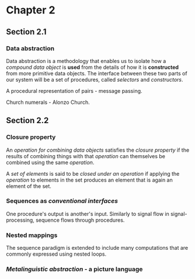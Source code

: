 # Chapter 2

## Section 2.1

### Data abstraction

Data abstraction is a methodology that enables us to isolate how a *compound data object* is **used** from the details of how it is **constructed** from more primitive data objects. The interface between these two parts of our system will be a set of procedures, called *selectors* and *constructors*.

A procedural representation of pairs - message passing.

Church numerals - Alonzo Church.

## Section 2.2

### Closure property

An *operation for combining data objects* satisfies the *closure property* if the results of combining things with that *operation* can themselves be combined using the same *operation*.

A *set of elements* is said to be *closed under an operation* if applying the *operation* to elements in the set produces an element that is again an element of the set. 

### Sequences as *conventional interfaces*

One procedure's output is another's input. Similarly to signal flow in signal-processing, sequence flows through procedures.

### Nested mappings

The sequence paradigm is extended to include many computations that are commonly expressed using nested loops.

### *Metalinguistic abstraction* - a picture language
